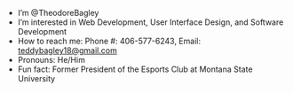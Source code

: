 - I’m @TheodoreBagley
- I’m interested in Web Development, User Interface Design, and Software Development
- How to reach me: Phone #: 406-577-6243, Email: teddybagley18@gmail.com
- Pronouns: He/Him
- Fun fact: Former President of the Esports Club at Montana State University


